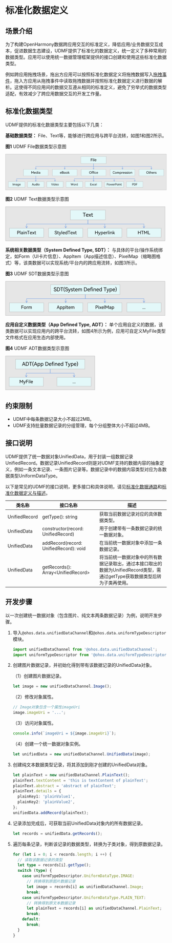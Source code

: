 # 标准化数据定义


## 场景介绍

为了构建OpenHarmony数据跨应用交互的标准定义，降低应用/业务数据交互成本，促进数据生态建设，UDMF提供了标准化的数据定义，统一定义了多种常用的数据类型。应用可以使用统一数据管理框架提供的接口创建和使用这些标准化数据类型。

例如跨应用拖拽场景，拖出方应用可以按照标准化数据定义将拖拽数据写入[拖拽事件](../reference/arkui-ts/ts-universal-events-drag-drop.md#dragevent说明)，拖入方应用从拖拽事件中读取拖拽数据并按照标准化数据定义进行数据的解析。这使得不同应用间的数据交互遵从相同的标准定义，避免了穷举式的数据类型适配，有效减少了跨应用数据交互的开发工作量。

## 标准化数据类型

UDMF提供的标准化数据类型主要包括以下几类：

**基础数据类型：** File、Text等，能够进行跨应用与跨平台流转，如图1和图2所示。

**图1** UDMF File数据类型示意图

![UDMF_FILE](figures/udmf_type_File.png)

**图2** UDMF Text数据类型示意图

![UDMF_TEXT](figures/udmf_type_Text.png)

**系统相关数据类型（System Defined Type, SDT）：** 与具体的平台/操作系统绑定，如Form（UI卡片信息）、AppItem（App描述信息）、PixelMap（缩略图格式）等，该类数据可以实现系统/平台内的跨应用流转，如图3所示。

**图3** UDMF SDT数据类型示意图

![UDMF_SDT](figures/udmf_type_SDT.png)

**应用自定义数据类型（App Defined Type, ADT）：** 单个应用自定义的数据，该类数据可以实现应用内的跨平台流转，如图4所示为例，应用可自定义MyFile类型文件格式在应用生态内部使用。

**图4** UDMF ADT数据类型示意图

![UDMF_ADT](figures/udmf_type_ADT.png)

## 约束限制

- UDMF中每条数据记录大小不超过2MB。
- UDMF支持批量数据记录的分组管理，每个分组整体大小不超过4MB。

## 接口说明

UDMF提供了统一数据对象UnifiedData，用于封装一组数据记录UnifiedRecord。数据记录UnifiedRecord则是对UDMF支持的数据内容的抽象定义，例如一条文本记录、一条图片记录等。数据记录中的数据内容类型对应为各数据类型UniformDataType。

以下是常见的UDMF的接口说明，更多接口和具体说明，请见[标准化数据通路](../reference/apis/js-apis-data-unifiedDataChannel.md)和[标准化数据定义与描述](../reference/apis/js-apis-data-uniformTypeDescriptor.md)。

| 类名称           | 接口名称           | 描述                                                                                            | 
|---------------|-------------------|-----------------------------------------------------------------------------------------------|
| UnifiedRecord | getType(): string                      | 获取当前数据记录对应的具体数据类型。 |
| UnifiedData   | constructor(record: UnifiedRecord)     | 用于创建带有一条数据记录的统一数据对象。                                                     |
| UnifiedData   | addRecord(record: UnifiedRecord): void | 在当前统一数据对象中添加一条数据记录。                                                      |
| UnifiedData   | getRecords(): Array\<UnifiedRecord> | 将当前统一数据对象中的所有数据记录取出，通过本接口取出的数据为UnifiedRecord类型，需通过getType获取数据类型后转为子类再使用。 |


## 开发步骤

以一次创建统一数据对象（包含图片、纯文本两条数据记录）为例，说明开发步骤。

1. 导入`@ohos.data.unifiedDataChannel`和`@ohos.data.uniformTypeDescriptor`模块。
   
   ```ts
   import unifiedDataChannel from '@ohos.data.unifiedDataChannel';
   import uniformTypeDescriptor from '@ohos.data.uniformTypeDescriptor';
   ```
2. 创建图片数据记录，并初始化得到带有该数据记录的UnifiedData对象。
   
   （1）创建图片数据记录。
   
   ```ts
   let image = new unifiedDataChannel.Image();
   ```
   
   （2）修改对象属性。
   
   ```ts
   // Image对象包含一个属性imageUri
   image.imageUri = '...';
   ```
   
   （3）访问对象属性。
   
   ```ts
   console.info(`imageUri = ${image.imageUri}`);
   ```
   
   （4）创建一个统一数据对象实例。
   
   ```ts
   let unifiedData = new unifiedDataChannel.UnifiedData(image);
   ```
3. 创建纯文本数据类型记录，将其添加到刚才创建的UnifiedData对象。
   
   ```ts
   let plainText = new unifiedDataChannel.PlainText();
   plainText.textContent = 'this is textContent of plainText';
   plainText.abstract = 'abstract of plainText';
   plainText.details = {
     plainKey1: 'plainValue1',
     plainKey2: 'plainValue2',
   };
   unifiedData.addRecord(plainText);
   ```
4. 记录添加完成后，可获取当前UnifiedData对象内的所有数据记录。
   
   ```ts
   let records = unifiedData.getRecords();
   ```
5. 遍历每条记录，判断该记录的数据类型，转换为子类对象，得到原数据记录。
   
   ```ts
   for (let i = 0; i < records.length; i ++) {
     // 读取该数据记录的类型
     let type = records[i].getType();
     switch (type) {
       case uniformTypeDescriptor.UniformDataType.IMAGE:
         // 转换得到原图片数据记录
         let image = records[i] as unifiedDataChannel.Image;
         break;
       case uniformTypeDescriptor.UniformDataType.PLAIN_TEXT:
         // 转换得到原文本数据记录
         let plainText = records[i] as unifiedDataChannel.PlainText;
         break;
       default:
         break;
     }
   }
   ```
